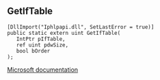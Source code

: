 ## GetIfTable

```
[DllImport("Iphlpapi.dll", SetLastError = true)]
public static extern uint GetIfTable(
   IntPtr pIfTable,
   ref uint pdwSize,
   bool bOrder
);
```

[Microsoft documentation](https://docs.microsoft.com/en-us/windows/win32/api/iphlpapi/nf-iphlpapi-getiftable)
